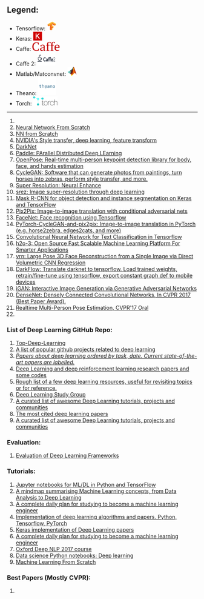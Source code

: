 ## Legend:
- Tensorflow: <img src="logo/tf.jpg" width="24" height="24" />
- Keras: <img src="logo/Keras_Logo.jpg" width="24" height="24" />
- Caffe: <img src="logo/caffe-logo.png" width="72" height="24" />
- Caffe 2: <img src="logo/caffe2-logo.png" width="48" height="36" />
- Matlab/Matconvnet: <img src="logo/matlab-Logo.png" width="24" height="24" />
- Theano: <img src="logo/theano-logo.png" width="48" />
- Torch: <img src="logo/torch-logo.png" height="24" />

***

1. []()
2. [Neural Network From Scratch](https://github.com/pangolulu/neural-network-from-scratch)
3. [NN from Scratch](https://github.com/dennybritz/nn-from-scratch)
4. [NVIDIA's Style transfer, deep learning, feature transform](https://github.com/NVIDIA/FastPhotoStyle)
5. [DarkNet](https://github.com/pjreddie/darknet)
6. [Paddle: PArallel Distributed Deep LEarning](https://github.com/PaddlePaddle/Paddle)
7. [OpenPose: Real-time multi-person keypoint detection library for body, face, and hands estimation](https://github.com/CMU-Perceptual-Computing-Lab/openpose)
8. [CycleGAN: Software that can generate photos from paintings, turn horses into zebras, perform style transfer, and more.](https://github.com/junyanz/CycleGAN)
9. [Super Resolution: Neural Enhance](https://github.com/alexjc/neural-enhance)
10. [srez: Image super-resolution through deep learning](https://github.com/david-gpu/srez)
11. [Mask R-CNN for object detection and instance segmentation on Keras and TensorFlow](https://github.com/matterport/Mask_RCNN)
12. [Pix2Pix: Image-to-image translation with conditional adversarial nets](https://github.com/phillipi/pix2pix)
13. [FaceNet: Face recognition using Tensorflow](https://github.com/davidsandberg/facenet)
14. [PyTorch-CycleGAN-and-pix2pix: Image-to-image translation in PyTorch (e.g. horse2zebra, edges2cats, and more)](https://github.com/junyanz/pytorch-CycleGAN-and-pix2pix) 
15. [Convolutional Neural Network for Text Classification in Tensorflow](https://github.com/dennybritz/cnn-text-classification-tf)
16. [h2o-3: Open Source Fast Scalable Machine Learning Platform For Smarter Applications](https://github.com/h2oai/h2o-3)
17. [vrn: Large Pose 3D Face Reconstruction from a Single Image via Direct Volumetric CNN Regression](https://github.com/AaronJackson/vrn)
18. [DarkFlow: Translate darknet to tensorflow. Load trained weights, retrain/fine-tune using tensorflow, export constant graph def to mobile devices](https://github.com/thtrieu/darkflow)
19. [iGAN: Interactive Image Generation via Generative Adversarial Networks](https://github.com/junyanz/iGAN)
20. [DenseNet: Densely Connected Convolutional Networks, In CVPR 2017 (Best Paper Award).](https://github.com/liuzhuang13/DenseNet)
21. [Realtime Multi-Person Pose Estimation, CVPR'17 Oral](https://github.com/ZheC/Realtime_Multi-Person_Pose_Estimation)
23. []()


### List of Deep Learning GitHub Repo:
1. [Top-Deep-Learning](https://github.com/mbadry1/Top-Deep-Learning)
2. [A list of popular github projects related to deep learning](https://github.com/aymericdamien/TopDeepLearning)
3. *[Papers about deep learning ordered by task, date. Current state-of-the-art papers are labelled.](https://github.com/sbrugman/deep-learning-papers)*
4. [Deep Learning and deep reinforcement learning research papers and some codes](https://github.com/endymecy/awesome-deeplearning-resources)
5. [Rough list of a few deep learning resources, useful for revisiting topics or for reference.](https://github.com/guillaume-chevalier/Awesome-Deep-Learning-Resources)
6. [Deep Learning Study Group](https://github.com/the-deep-learners/study-group)
7. [A curated list of awesome Deep Learning tutorials, projects and communities](https://github.com/ChristosChristofidis/awesome-deep-learning)
8. [The most cited deep learning papers](https://github.com/terryum/awesome-deep-learning-papers)
9. [A curated list of awesome Deep Learning tutorials, projects and communities](https://github.com/ChristosChristofidis/awesome-deep-learning)

### Evaluation:
1. [Evaluation of Deep Learning Frameworks](https://github.com/zer0n/deepframeworks)




### Tutorials:
1. [Jupyter notebooks for ML/DL in Python and TensorFlow](https://github.com/ageron/handson-ml)
2. [A mindmap summarising Machine Learning concepts, from Data Analysis to Deep Learning](https://github.com/dformoso/machine-learning-mindmap)
3. [A complete daily plan for studying to become a machine learning engineer]()
4. [Implementation of deep learning algorithms and papers. Python, Tensorflow, PyTorch](https://github.com/JasonBenn/deep-learning-implementations)
5. [Keras implementation of Deep Learning papers](https://github.com/williamFalcon/keras-deep-learning-paper-implementations)
6. [A complete daily plan for studying to become a machine learning engineer](https://github.com/ZuzooVn/machine-learning-for-software-engineers)
7. [Oxford Deep NLP 2017 course](https://github.com/oxford-cs-deepnlp-2017/lectures)
8. [Data science Python notebooks: Deep learning](https://github.com/donnemartin/data-science-ipython-notebooks)
9. [Machine Learning From Scratch](https://github.com/eriklindernoren/ML-From-Scratch)


### Best Papers (Mostly CVPR):
1. 
